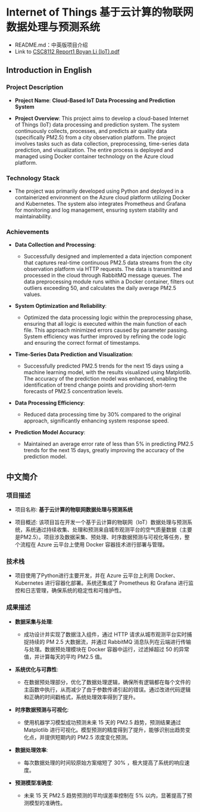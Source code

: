 # Internet of Things 基于云计算的物联网数据处理与预测系统 

- README.md：中英版项目介绍
- Link to [CSC8112 Report1 Boyan Li (IoT).pdf](https://github.com/boyan-uni/IoT-Internet-of-Things/blob/master/CSC8112%20Report1%20Boyan%20Li%20(IoT).pdf)

## Introduction in English

### Project Description

- **Project Name**: **Cloud-Based IoT Data Processing and Prediction System**

- **Project Overview**: This project aims to develop a cloud-based Internet of Things (IoT) data processing and prediction system. The system continuously collects, processes, and predicts air quality data (specifically PM2.5) from a city observation platform. The project involves tasks such as data collection, preprocessing, time-series data prediction, and visualization. The entire process is deployed and managed using Docker container technology on the Azure cloud platform.

### Technology Stack

- The project was primarily developed using Python and deployed in a containerized environment on the Azure cloud platform utilizing Docker and Kubernetes. The system also integrates Prometheus and Grafana for monitoring and log management, ensuring system stability and maintainability.

### Achievements

- **Data Collection and Processing**:

  - Successfully designed and implemented a data injection component that captures real-time continuous PM2.5 data streams from the city observation platform via HTTP requests. The data is transmitted and processed in the cloud through RabbitMQ message queues. The data preprocessing module runs within a Docker container, filters out outliers exceeding 50, and calculates the daily average PM2.5 values.

- **System Optimization and Reliability**:

  - Optimized the data processing logic within the preprocessing phase, ensuring that all logic is executed within the main function of each file. This approach minimized errors caused by parameter passing. System efficiency was further improved by refining the code logic and ensuring the correct format of timestamps.

- **Time-Series Data Prediction and Visualization**:

  - Successfully predicted PM2.5 trends for the next 15 days using a machine learning model, with the results visualized using Matplotlib. The accuracy of the prediction model was enhanced, enabling the identification of trend change points and providing short-term forecasts of PM2.5 concentration levels.
  
- **Data Processing Efficiency**:

  - Reduced data processing time by 30% compared to the original approach, significantly enhancing system response speed.
  
- **Prediction Model Accuracy**:

  - Maintained an average error rate of less than 5% in predicting PM2.5 trends for the next 15 days, greatly improving the accuracy of the prediction model.



## 中文简介

### 项目描述

- 项目名称: **基于云计算的物联网数据处理与预测系统**

- 项目概述: 该项目旨在开发一个基于云计算的物联网（IoT）数据处理与预测系统，系统通过持续收集、处理和预测来自城市观测平台的空气质量数据（主要是PM2.5）。项目涉及数据采集、预处理、时序数据预测与可视化等任务，整个流程在 Azure 云平台上使用 Docker 容器技术进行部署与管理。

### 技术栈

- 项目使用了Python进行主要开发，并在 Azure 云平台上利用 Docker、Kubernetes 进行容器化部署。系统还集成了 Prometheus 和 Grafana 进行监控和日志管理，确保系统的稳定性和可维护性。

### 成果描述

- **数据采集与处理**:

  - 成功设计并实现了数据注入组件，通过 HTTP 请求从城市观测平台实时捕捉持续的 PM 2.5 大数据流，并通过 RabbitMQ 消息队列在云端进行传输与处理。数据预处理模块在 Docker 容器中运行，过滤掉超过 50 的异常值，并计算每天的平均 PM2.5 值。

- **系统优化与可靠性**:

  - 在数据预处理部分，优化了数据处理逻辑，确保所有逻辑都在每个文件的主函数中执行，从而减少了由于参数传递引起的错误。通过改进代码逻辑和正确的时间戳格式，系统处理效率得到了提升。

- **时序数据预测与可视化**:

  - 使用机器学习模型成功预测未来 15 天的 PM2.5 趋势，预测结果通过 Matplotlib 进行可视化。模型预测的精度得到了提升，能够识别出趋势变化点，并提供短期内的 PM2.5 浓度变化预测。
  
- **数据处理效率**:

  - 每次数据处理的时间较原始方案缩短了 30% ，极大提高了系统的响应速度。
  
- **预测模型准确度**:

  - 未来 15 天 PM2.5 趋势预测的平均误差率控制在 5% 以内，显著提高了预测模型的准确性。
 
  
